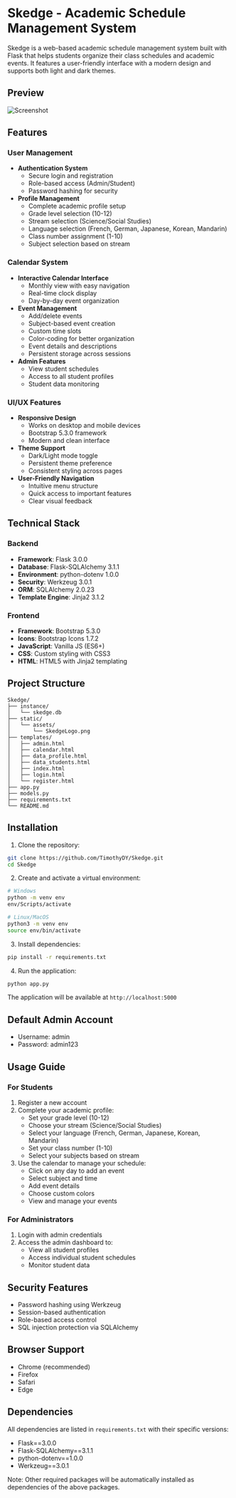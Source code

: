# Skedge - Academic Schedule Management System

Skedge is a web-based academic schedule management system built with Flask that helps students organize their class schedules and academic events. It features a user-friendly interface with a modern design and supports both light and dark themes.

## Preview
![Screenshot](https://github.com/user-attachments/assets/3ffa5353-17a7-4e29-bc8c-02f23be3c2a3)

## Features

### User Management
- **Authentication System**
  - Secure login and registration
  - Role-based access (Admin/Student)
  - Password hashing for security
- **Profile Management**
  - Complete academic profile setup
  - Grade level selection (10-12)
  - Stream selection (Science/Social Studies)
  - Language selection (French, German, Japanese, Korean, Mandarin)
  - Class number assignment (1-10)
  - Subject selection based on stream

### Calendar System
- **Interactive Calendar Interface**
  - Monthly view with easy navigation
  - Real-time clock display
  - Day-by-day event organization
- **Event Management**
  - Add/delete events
  - Subject-based event creation
  - Custom time slots
  - Color-coding for better organization
  - Event details and descriptions
  - Persistent storage across sessions
- **Admin Features**
  - View student schedules
  - Access to all student profiles
  - Student data monitoring

### UI/UX Features
- **Responsive Design**
  - Works on desktop and mobile devices
  - Bootstrap 5.3.0 framework
  - Modern and clean interface
- **Theme Support**
  - Dark/Light mode toggle
  - Persistent theme preference
  - Consistent styling across pages
- **User-Friendly Navigation**
  - Intuitive menu structure
  - Quick access to important features
  - Clear visual feedback

## Technical Stack

### Backend
- **Framework**: Flask 3.0.0
- **Database**: Flask-SQLAlchemy 3.1.1
- **Environment**: python-dotenv 1.0.0
- **Security**: Werkzeug 3.0.1
- **ORM**: SQLAlchemy 2.0.23
- **Template Engine**: Jinja2 3.1.2

### Frontend
- **Framework**: Bootstrap 5.3.0
- **Icons**: Bootstrap Icons 1.7.2
- **JavaScript**: Vanilla JS (ES6+)
- **CSS**: Custom styling with CSS3
- **HTML**: HTML5 with Jinja2 templating

## Project Structure
```
Skedge/
├── instance/
│   └── skedge.db
├── static/
│   └── assets/
│       └── SkedgeLogo.png
├── templates/
│   ├── admin.html
│   ├── calendar.html
│   ├── data_profile.html
│   ├── data_students.html
│   ├── index.html
│   ├── login.html
│   └── register.html
├── app.py
├── models.py
├── requirements.txt
└── README.md
```

## Installation

1. Clone the repository:
```bash
git clone https://github.com/TimothyDY/Skedge.git
cd Skedge
```

2. Create and activate a virtual environment:
```bash
# Windows
python -m venv env
env/Scripts/activate

# Linux/MacOS
python3 -m venv env
source env/bin/activate
```

3. Install dependencies:
```bash
pip install -r requirements.txt
```

4. Run the application:
```bash
python app.py
```

The application will be available at `http://localhost:5000`

## Default Admin Account
- Username: admin
- Password: admin123

## Usage Guide

### For Students
1. Register a new account
2. Complete your academic profile:
   - Set your grade level (10-12)
   - Choose your stream (Science/Social Studies)
   - Select your language (French, German, Japanese, Korean, Mandarin)
   - Set your class number (1-10)
   - Select your subjects based on stream
3. Use the calendar to manage your schedule:
   - Click on any day to add an event
   - Select subject and time
   - Add event details
   - Choose custom colors
   - View and manage your events

### For Administrators
1. Login with admin credentials
2. Access the admin dashboard to:
   - View all student profiles
   - Access individual student schedules
   - Monitor student data

## Security Features
- Password hashing using Werkzeug
- Session-based authentication
- Role-based access control
- SQL injection protection via SQLAlchemy

## Browser Support
- Chrome (recommended)
- Firefox
- Safari
- Edge

## Dependencies
All dependencies are listed in `requirements.txt` with their specific versions:
- Flask==3.0.0
- Flask-SQLAlchemy==3.1.1
- python-dotenv==1.0.0
- Werkzeug==3.0.1

Note: Other required packages will be automatically installed as dependencies of the above packages.
